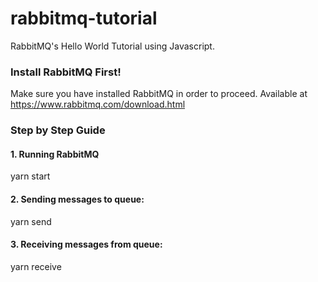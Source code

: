 # rabbitmq-tutorial
RabbitMQ's Hello World Tutorial using Javascript.

### Install RabbitMQ First!
Make sure you have installed RabbitMQ in order to proceed. Available at https://www.rabbitmq.com/download.html

### Step by Step Guide
#### 1. Running RabbitMQ
yarn start
#### 2. Sending messages to queue:
yarn send
#### 3. Receiving messages from queue:
yarn receive